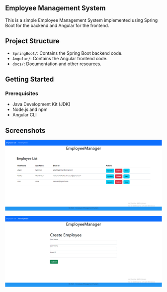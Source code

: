 ## Employee Management System

This is a simple Employee Management System implemented using Spring Boot for the backend and Angular for the frontend.

## Project Structure

- `SpringBoot/`: Contains the Spring Boot backend code.
- `Angular/`: Contains the Angular frontend code.
- `docs/`: Documentation and other resources.

## Getting Started

### Prerequisites

- Java Development Kit (JDK)
- Node.js and npm
- Angular CLI


## Screenshots

![Screenshot](docs/EM.PNG)

![Screenshot](docs/EM2.PNG)

